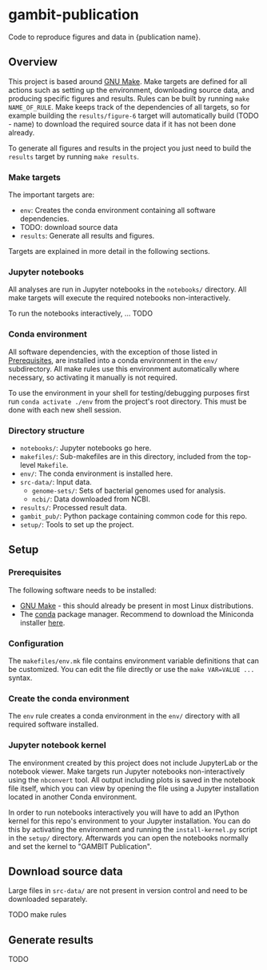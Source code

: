 # gambit-publication

Code to reproduce figures and data in {publication name}.


## Overview

This project is based around [GNU Make](https://www.gnu.org/software/make/). Make targets are defined
for all actions such as setting up the environment, downloading source data, and producing specific
figures and results. Rules can be built by running `make NAME_OF_RULE`.
Make keeps track of the dependencies of all targets, so for example building the `results/figure-6`
target will automatically build (TODO - name) to download the required source data if it has not
been done already.

To generate all figures and results in the project you just need to build the `results` target by
running `make results`.


### Make targets

The important targets are:

* `env`: Creates the conda environment containing all software dependencies.
* TODO: download source data
* `results`: Generate all results and figures.

Targets are explained in more detail in the following sections.


### Jupyter notebooks

All analyses are run in Jupyter notebooks in the `notebooks/` directory. All make targets will
execute the required notebooks non-interactively.

To run the notebooks interactively, ... TODO


### Conda environment

All software dependencies, with the exception of those listed in [Prerequisites](#prerequisites),
are installed into a conda environment in the `env/` subdirectory. All make rules use this
environment automatically where necessary, so activating it manually is not required.

To use the environment in your shell for testing/debugging purposes first run `conda activate ./env`
from the project's root directory. This must be done with each new shell session.


### Directory structure

* `notebooks/`: Jupyter notebooks go here.
* `makefiles/`: Sub-makefiles are in this directory, included from the top-level `Makefile`.
* `env/`: The conda environment is installed here.
* `src-data/`: Input data.
  * `genome-sets/`: Sets of bacterial genomes used for analysis.
  * `ncbi/`: Data downloaded from NCBI.
* `results/`: Processed result data.
* `gambit_pub/`: Python package containing common code for this repo.
* `setup/`: Tools to set up the project.


## Setup

### Prerequisites

The following software needs to be installed:

* [GNU Make](https://www.gnu.org/software/make/) - this should already be present in most Linux
  distributions.
* The [conda](https://docs.conda.io) package manager. Recommend to download the Miniconda installer
  [here](https://docs.conda.io/en/latest/miniconda.html).


### Configuration

The `makefiles/env.mk` file contains environment variable definitions that can be customized. You
can edit the file directly or use the `make VAR=VALUE ...` syntax.


### Create the conda environment

The `env` rule creates a conda environment in the `env/` directory with all required software
installed.


### Jupyter notebook kernel

The environment created by this project does not include JupyterLab or the notebook viewer.
Make targets run Jupyter notebooks non-interactively using the `nbconvert` tool. All output
including plots is saved in the notebook file itself, which you can view by opening the file using
a Jupyter installation located in another Conda environment.

In order to run notebooks interactively you will have to add an IPython kernel for this repo's
environment to your Jupyter installation. You can do this by activating the environment and running
the `install-kernel.py` script in the `setup/` directory. Afterwards you can open the notebooks
normally and set the kernel to "GAMBIT Publication".


## Download source data

Large files in `src-data/` are not present in version control and need to be downloaded separately.

TODO make rules


## Generate results

TODO

